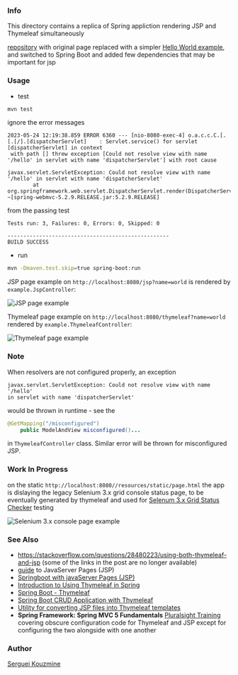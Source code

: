 ### Info

This directory contains a replica of Spring appliction rendering JSP and Thymeleaf simultaneously

[repository](https://github.com/algaworks/videoaula-spring-thymeleaf-jsp)
with original page replaced with a simpler [Hello World example](https://github.com/jmiguelsamper/thymeleaf3-spring-helloworld), 
and switched to Spring Boot and added few dependencies that may be important for jsp

### Usage
* test
```sh
mvn test
```
ignore the error messages 
```text
2023-05-24 12:19:38.859 ERROR 6360 --- [nio-8080-exec-4] o.a.c.c.C.[.[.[/].[dispatcherServlet]    : Servlet.service() for servlet [dispatcherServlet] in context
 with path [] threw exception [Could not resolve view with name '/hello' in servlet with name 'dispatcherServlet'] with root cause

javax.servlet.ServletException: Could not resolve view with name '/hello' in servlet with name 'dispatcherServlet'
        at org.springframework.web.servlet.DispatcherServlet.render(DispatcherServlet.java:1353) ~[spring-webmvc-5.2.9.RELEASE.jar:5.2.9.RELEASE]
```


from the passing test

```text
Tests run: 3, Failures: 0, Errors: 0, Skipped: 0

---------------------------------------------------
BUILD SUCCESS
```

* run
```sh
mvn -Dmaven.test.skip=true spring-boot:run
```
JSP page example on `http://localhost:8080/jsp?name=world` is rendered by `example.JspController`:

![JSP page example](https://github.com/sergueik/springboot_study/blob/master/basic-thymeleaf-jsp/screenshots/capture-jsp.png)

Thymeleaf page example on `http://localhost:8080/thymeleaf?name=world` rendered by `example.ThymeleafController`:

![Thymeleaf page example](https://github.com/sergueik/springboot_study/blob/master/basic-thymeleaf-jsp/screenshots/capture-thymeleaf.png)

### Note

When resolvers are not configured properly, an exception
```text
javax.servlet.ServletException: Could not resolve view with name '/hello'
in servlet with name 'dispatcherServlet'
```
would be thrown in runtime - see the 
```java
@GetMapping("/misconfigured")
	public ModelAndView misconfigured()...
```
in `ThymeleafController` class. Similar error will be thrown for misconfigured JSP.


### Work In Progress

on the static `http://localhost:8080//resources/static/page.html` the app is dislaying the legacy Selenium 3.x grid console status page, to be eventually generated by thymeleaf and used for [Selenum 3.x Grid Status Checker](https://github.com/sergueik/powershell_ui_samples/tree/master/csharp/selenium3-grid-status-checker) testing

![Selenium 3.x console page example](https://github.com/sergueik/springboot_study/blob/master/basic-thymeleaf-jsp/screenshots/capture-selenium3-console.png)
### See Also

  * https://stackoverflow.com/questions/28480223/using-both-thymeleaf-and-jsp (some of the links in the post are no longer available)
  * [guide](https://www.baeldung.com/jsp) to JavaServer Pages (JSP)
  * [Springboot with javaServer Pages (JSP)](https://www.baeldung.com/spring-boot-jsp)
  * [Introduction to Using Thymeleaf in Spring](https://www.baeldung.com/thymeleaf-in-spring-mvc)
  * [Spring Boot - Thymeleaf](https://www.tutorialspoint.com/spring_boot/spring_boot_thymeleaf.htm)
  * [Spring Boot CRUD Application with Thymeleaf](https://www.baeldung.com/spring-boot-crud-thymeleaf)
  * [Utility for converting JSP files into Thymeleaf templates](https://github.com/wjase/jsp2thymeleaf)
  * __Spring Framework: Spring MVC 5 Fundamentals__ [Pluralsight Training](https://app.pluralsight.com/library/courses/spring-framework-spring-mvc-fundamentals/table-of-contents) covering obscure configuration code for Thymeleaf and JSP except for configuring the two alongside with one another

### Author
[Serguei Kouzmine](kouzmine_serguei@yahoo.com)
